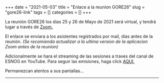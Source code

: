 +++ 
date = "2021-05-03"
title = "Enlace a la reunion GORE26"
slug = "gore26-link" 
tags = []
categories = []
+++

La reunión GORE26 los dias 25 y 26 de Mayo de 2021 será virtual, y tendrá lugar a través de [Zoom.](https://zoom.us)

El enlace se enviara a los asistentes registrados por mail, dias antes de la reunión. _(Se recomienda actualizar a la ultima version de la aplicacion Zoom antes de la reunion)_

Adicionalmente se hara el streaming de las sesiones a traves del canal de ESNOG en YouTube. Para seguir las emisiones, haga click [AQUI.](https://www.youtube.com/channel/UCgepgTRLFH3UGi4BGDN53cQ/live)

Permanezcan atentos a sus pantallas...

---------------------------
